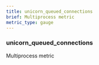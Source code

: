```yaml
---
title: unicorn_queued_connections
brief: Multiprocess metric
metric_type: gauge
---
```

### unicorn_queued_connections

Multiprocess metric
